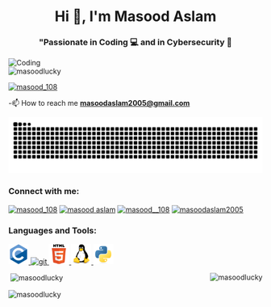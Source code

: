 <h1 align="center">Hi 👋, I'm Masood Aslam</h1>
<h3 align="center">"Passionate in Coding  💻 and in Cybersecurity 🔐</h3>
<img align="left" alt="Coding" width="500" src="https://camo.githubusercontent.com/8a9c7f854df987a0b488caf7b4ca6fb56e368e1a0b85602574da94c19d1c2d2e/68747470733a2f2f70687973696373677572756b756c2e66696c65732e776f726470726573732e636f6d2f323031392f30322f6368617261637465722d312e676966">

<p align="left"> <img src="https://komarev.com/ghpvc/?username=masoodlucky&label=Profile%20views&color=0e75b6&style=flat" alt="masoodlucky" /> </p>

<p align="left"> <a href="https://twitter.com/masood_108" target="blank"><img src="https://img.shields.io/twitter/follow/masood_108?logo=twitter&style=for-the-badge" alt="masood_108" /></a> </p
- I'm Masood Aslam, a passionate cybersecurity enthusiast with a knack for safeguarding against digital threats. As a computer science student, I excel in hacking and cybersecurity, leveraging my strong coding skills to fortify online defenses.
With expertise in C programming , python others and a dedication to continuous learning, I stay at the forefront of cybersecurity trends. I'm committed to exploring complex algorithms and dissecting malware variants to enhance our digital security.
Let's connect and collaborate on cybersecurity and beyond!

-📫 How to reach me **masoodaslam2005@gmail.com**

![Snake animation](https://github.com/GuillaumeFalourd/GuillaumeFalourd/blob/output/github-contribution-grid-snake.svg)


<h3 align="left">Connect with me:</h3>
<p align="left">
<a href="https://twitter.com/masood_108" target="blank"><img align="center" src="https://raw.githubusercontent.com/rahuldkjain/github-profile-readme-generator/master/src/images/icons/Social/twitter.svg" alt="masood_108" height="30" width="40" /></a>
<a href="https://linkedin.com/in/masood aslam" target="blank"><img align="center" src="https://raw.githubusercontent.com/rahuldkjain/github-profile-readme-generator/master/src/images/icons/Social/linked-in-alt.svg" alt="masood aslam" height="30" width="40" /></a>
<a href="https://instagram.com/masood__108" target="blank"><img align="center" src="https://raw.githubusercontent.com/rahuldkjain/github-profile-readme-generator/master/src/images/icons/Social/instagram.svg" alt="masood__108" height="30" width="40" /></a>
<a href="https://www.hackerrank.com/masoodaslam2005" target="blank"><img align="center" src="https://raw.githubusercontent.com/rahuldkjain/github-profile-readme-generator/master/src/images/icons/Social/hackerrank.svg" alt="masoodaslam2005" height="30" width="40" /></a>
</p>

<h3 align="left">Languages and Tools:</h3>
<p align="left"> <a href="https://www.cprogramming.com/" target="_blank" rel="noreferrer"> <img src="https://raw.githubusercontent.com/devicons/devicon/master/icons/c/c-original.svg" alt="c" width="40" height="40"/> </a> <a href="https://git-scm.com/" target="_blank" rel="noreferrer"> <img src="https://www.vectorlogo.zone/logos/git-scm/git-scm-icon.svg" alt="git" width="40" height="40"/> </a> <a href="https://www.w3.org/html/" target="_blank" rel="noreferrer"> <img src="https://raw.githubusercontent.com/devicons/devicon/master/icons/html5/html5-original-wordmark.svg" alt="html5" width="40" height="40"/> </a> <a href="https://www.linux.org/" target="_blank" rel="noreferrer"> <img src="https://raw.githubusercontent.com/devicons/devicon/master/icons/linux/linux-original.svg" alt="linux" width="40" height="40"/> </a> <a href="https://www.python.org" target="_blank" rel="noreferrer"> <img src="https://raw.githubusercontent.com/devicons/devicon/master/icons/python/python-original.svg" alt="python" width="40" height="40"/> </a> </p>

<p><img align="right" src="https://github-readme-stats.vercel.app/api/top-langs?username=masoodlucky&show_icons=true&locale=en&layout=compact" alt="masoodlucky" /></p>

<p>&nbsp;<img align="center" src="https://github-readme-stats.vercel.app/api?username=masoodlucky&show_icons=true&locale=en" alt="masoodlucky" /></p>

<p><img align="center" src="https://github-readme-streak-stats.herokuapp.com/?user=masoodlucky&" alt="masoodlucky" /></p>

